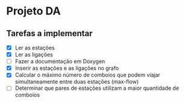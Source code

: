 # Projeto DA

## Tarefas a implementar

- [x] Ler as estações
- [x] Ler as ligações
- [ ] Fazer a documentação em Doxygen
- [x] Inserir as estações e as ligações no grafo
- [x] Calcular o máximo número de comboios que podem viajar simultaneamente entre duas estações (max-flow)
- [ ] Determinar que pares de estações utilizam a maior quantidade de comboios
